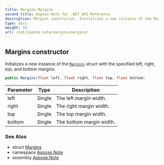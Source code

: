 ```yaml
---
title: Margins.Margins
second_title: Aspose.Note for .NET API Reference
description: Margins constructor. Initializes a new instance of the Margins struct with the specified left right top and bottom margins
type: docs
weight: 10
url: /net/aspose.note/margins/margins/
---
```

## Margins constructor

Initializes a new instance of the [`Margins`](../) struct with the specified left, right, top, and bottom margins.

```csharp
public Margins(float left, float right, float top, float bottom)
```

| Parameter | Type | Description |
| --- | --- | --- |
| left | Single | The left margin width. |
| right | Single | The right margin width. |
| top | Single | The top margin width. |
| bottom | Single | The bottom margin width. |

### See Also

* struct [Margins](../)
* namespace [Aspose.Note](../../margins/)
* assembly [Aspose.Note](../../../)


